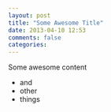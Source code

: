 ```yaml
---
layout: post
title: "Some Awesome Title"
date: 2013-04-10 12:53
comments: false
categories:
---
```


Some awesome content

* and
* other
* things

